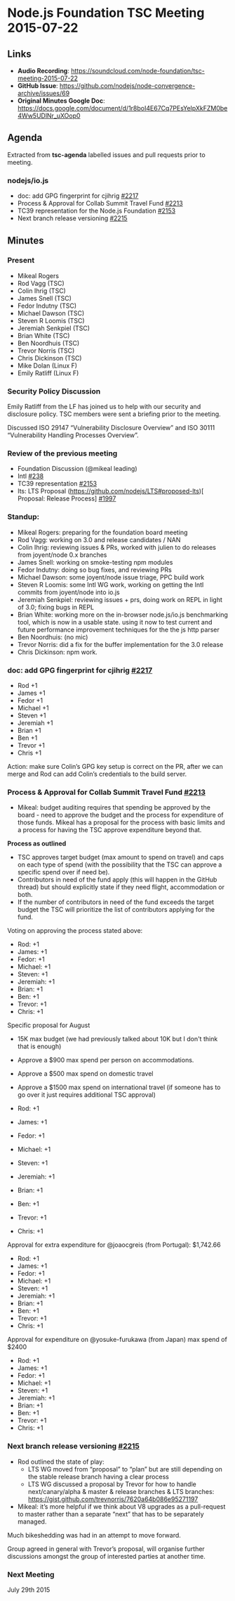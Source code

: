 # Node.js Foundation TSC Meeting 2015-07-22

## Links

* **Audio Recording**: https://soundcloud.com/node-foundation/tsc-meeting-2015-07-22
* **GitHub Issue**: https://github.com/nodejs/node-convergence-archive/issues/69
* **Original Minutes Google Doc**: https://docs.google.com/document/d/1r8boI4E67Cq7PEsYeIpXkFZM0be4Ww5UDlNr_uXOop0

## Agenda

Extracted from **tsc-agenda** labelled issues and pull requests prior to meeting.

### nodejs/io.js

* doc: add GPG fingerprint for cjihrig [#2217](https://github.com/nodejs/io.js/pull/2217)
* Process & Approval for Collab Summit Travel Fund [#2213](https://github.com/nodejs/io.js/issues/2213)
* TC39 representation for the Node.js Foundation [#2153](https://github.com/nodejs/io.js/issues/2153)
* Next branch release versioning [#2215](https://github.com/nodejs/io.js/issues/2215)

## Minutes


### Present

* Mikeal Rogers
* Rod Vagg (TSC)
* Colin Ihrig (TSC)
* James Snell (TSC)
* Fedor Indutny (TSC)
* Michael Dawson (TSC)
* Steven R Loomis (TSC)
* Jeremiah Senkpiel (TSC)
* Brian White (TSC)
* Ben Noordhuis (TSC)
* Trevor Norris (TSC)
* Chris Dickinson (TSC)
* Mike Dolan (Linux F)
* Emily Ratliff (Linux F)

### Security Policy Discussion

Emily Ratliff from the LF has joined us to help with our security and disclosure policy. TSC members were sent a briefing prior to the meeting.

Discussed ISO 29147 “Vulnerability Disclosure Overview” and ISO 30111 “Vulnerability Handling Processes Overview”.


### Review of the previous meeting

* Foundation Discussion (@mikeal leading)
* Intl [#238](https://github.com/nodejs/io.js/issues/238)
* TC39 representation [#2153](https://github.com/nodejs/io.js/issues/2153)
* lts: LTS Proposal (https://github.com/nodejs/LTS#proposed-lts)[ Proposal: Release Process] [#1997](https://github.com/nodejs/io.js/issues/1997)

### Standup:

* Mikeal Rogers: preparing for the foundation board meeting
* Rod Vagg: working on 3.0 and release candidates / NAN
* Colin Ihrig: reviewing issues  & PRs, worked with julien to do releases from joyent/node 0.x branches
* James Snell: working on smoke-testing npm modules
* Fedor Indutny: doing so bug fixes, and reviewing PRs
* Michael Dawson: some joyent/node issue triage, PPC build work
* Steven R Loomis: some Intl WG work, working on getting the Intl commits from joyent/node into io.js
* Jeremiah Senkpiel: reviewing issues + prs, doing work on REPL in light of 3.0; fixing bugs in REPL
* Brian White: working more on the in-browser node.js/io.js benchmarking tool, which is now in a usable state. using it now to test current and future performance improvement techniques for the the js http parser
* Ben Noordhuis: (no mic)
* Trevor Norris: did a fix for the buffer implementation for the 3.0 release
* Chris Dickinson: npm work.

### doc: add GPG fingerprint for cjihrig [#2217](https://github.com/nodejs/io.js/pull/2217)

* Rod +1
* James +1
* Fedor +1
* Michael +1
* Steven +1
* Jeremiah +1
* Brian +1
* Ben +1
* Trevor +1
* Chris +1

Action: make sure Colin’s GPG key setup is correct on the PR, after we can merge and Rod can add Colin’s credentials to the build server.

### Process & Approval for Collab Summit Travel Fund [#2213](https://github.com/nodejs/io.js/issues/2213)

* Mikeal: budget auditing requires that spending be approved by the board - need to approve the budget and the process for expenditure of those funds. Mikeal has a proposal for the process with basic limits and a process for having the TSC approve expenditure beyond that.


**Process as outlined**

* TSC approves target budget (max amount to spend on travel) and caps on each type of spend (with the possibility that the TSC can approve a specific spend over if need be).
* Contributors in need of the fund apply (this will happen in the GitHub thread) but should explicitly state if they need flight, accommodation or both.
* If the number of contributors in need of the fund exceeds the target budget the TSC will prioritize the list of contributors applying for the fund.


Voting on approving the process stated above:

* Rod: +1
* James: +1
* Fedor: +1
* Michael: +1
* Steven: +1
* Jeremiah: +1
* Brian: +1
* Ben: +1
* Trevor: +1
* Chris: +1


Specific proposal for August

* 15K max budget (we had previously talked about 10K but I don't think that is enough)
* Approve a $900 max spend per person on accommodations.
* Approve a $500 max spend on domestic travel
* Approve a $1500 max spend on international travel (if someone has to go over it just requires additional TSC approval)

* Rod: +1
* James: +1
* Fedor: +1
* Michael: +1
* Steven: +1
* Jeremiah: +1
* Brian: +1
* Ben: +1
* Trevor: +1
* Chris: +1


Approval for extra expenditure for @joaocgreis (from Portugal): $1,742.66

* Rod: +1
* James: +1
* Fedor: +1
* Michael: +1
* Steven: +1
* Jeremiah: +1
* Brian: +1
* Ben: +1
* Trevor: +1
* Chris: +1

Approval for expenditure on @yosuke-furukawa (from Japan) max spend of $2400

* Rod: +1
* James: +1
* Fedor: +1
* Michael: +1
* Steven: +1
* Jeremiah: +1
* Brian: +1
* Ben: +1
* Trevor: +1
* Chris: +1

### Next branch release versioning [#2215](https://github.com/nodejs/io.js/issues/2215)

* Rod outlined the state of play:
  - LTS WG moved from “proposal” to “plan” but are still depending on the stable release branch having a clear process
  - LTS WG discussed a proposal by Trevor for how to handle next/canary/alpha & master & release branches & LTS branches: https://gist.github.com/trevnorris/7620a64b086e95271197
* Mikeal: it’s more helpful if we think about V8 upgrades as a pull-request to master rather than a separate “next” that has to be separately managed.

Much bikeshedding was had in an attempt to move forward.

Group agreed in general with Trevor’s proposal, will organise further discussions amongst the group of interested parties at another time.

### Next Meeting

July 29th 2015

